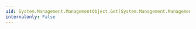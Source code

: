 ```yaml
---
uid: System.Management.ManagementObject.Get(System.Management.ManagementOperationObserver)
internalonly: False
---
```

